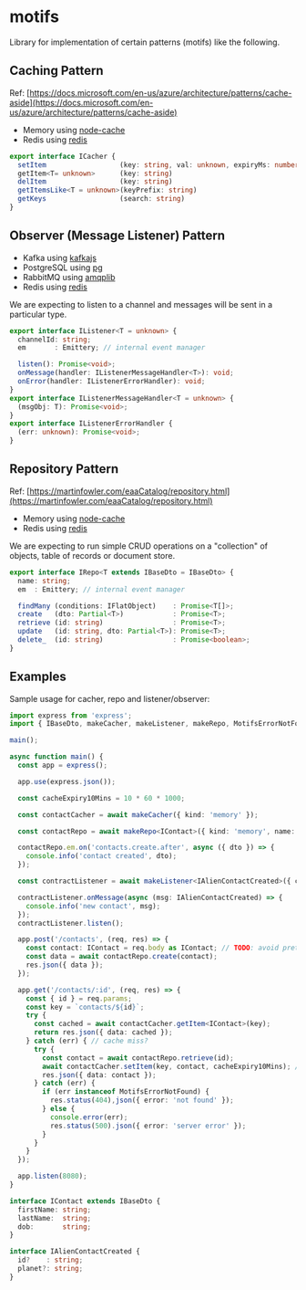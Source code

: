 # motifs

Library for implementation of certain patterns (motifs) like the following.

## Caching Pattern

Ref: [https://docs.microsoft.com/en-us/azure/architecture/patterns/cache-aside](https://docs.microsoft.com/en-us/azure/architecture/patterns/cache-aside)

* Memory using [node-cache](https://www.npmjs.com/package/node-cache)
* Redis using [redis](https://www.npmjs.com/package/redis)

```ts
export interface ICacher {
  setItem                  (key: string, val: unknown, expiryMs: number): Promise<boolean>;
  getItem<T= unknown>      (key: string)                                : Promise<T>;
  delItem                  (key: string)                                : Promise<boolean>;
  getItemsLike<T = unknown>(keyPrefix: string)                          : Promise<Record<string, T>>;
  getKeys                  (search: string)                             : Promise<string[]>;
}
```

## Observer (Message Listener) Pattern

* Kafka using [kafkajs](https://www.npmjs.com/package/kafkajs)
* PostgreSQL using [pg](https://www.npmjs.com/package/pg)
* RabbitMQ using [amqplib](https://www.npmjs.com/package/amqplib)
* Redis using [redis](https://www.npmjs.com/package/redis)

We are expecting to listen to a channel and messages will be sent in a particular type.

```ts
export interface IListener<T = unknown> {
  channelId: string;
  em       : Emittery; // internal event manager

  listen(): Promise<void>;
  onMessage(handler: IListenerMessageHandler<T>): void;
  onError(handler: IListenerErrorHandler): void;
}
export interface IListenerMessageHandler<T = unknown> {
  (msgObj: T): Promise<void>;
}
export interface IListenerErrorHandler {
  (err: unknown): Promise<void>;
}
```

## Repository Pattern

Ref: [https://martinfowler.com/eaaCatalog/repository.html](https://martinfowler.com/eaaCatalog/repository.html)

* Memory using [node-cache](https://www.npmjs.com/package/node-cache)
* Redis using [redis](https://www.npmjs.com/package/redis)

We are expecting to run simple CRUD operations on a "collection" of objects, table of records or document store.

```ts
export interface IRepo<T extends IBaseDto = IBaseDto> {
  name: string;
  em  : Emittery; // internal event manager

  findMany (conditions: IFlatObject)    : Promise<T[]>;
  create   (dto: Partial<T>)            : Promise<T>;
  retrieve (id: string)                 : Promise<T>;
  update   (id: string, dto: Partial<T>): Promise<T>;
  delete_  (id: string)                 : Promise<boolean>;
}
```

## Examples

Sample usage for cacher, repo and listener/observer:

```ts
import express from 'express';
import { IBaseDto, makeCacher, makeListener, makeRepo, MotifsErrorNotFound } from 'motifs';

main();

async function main() {
  const app = express();

  app.use(express.json());

  const cacheExpiry10Mins = 10 * 60 * 1000;

  const contactCacher = await makeCacher({ kind: 'memory' });

  const contactRepo = await makeRepo<IContact>({ kind: 'memory', name: 'contacts' });

  contactRepo.em.on('contacts.create.after', async ({ dto }) => {
    console.info('contact created', dto);
  });

  const contractListener = await makeListener<IAlienContactCreated>({ channelId: 'mars', kind: 'kafka', kafka: { url: 'localhost:9092' } });

  contractListener.onMessage(async (msg: IAlienContactCreated) => {
    console.info('new contact', msg);
  });
  contractListener.listen();

  app.post('/contacts', (req, res) => {
    const contact: IContact = req.body as IContact; // TODO: avoid pretending, validate
    const data = await contactRepo.create(contact);
    res.json({ data });
  });

  app.get('/contacts/:id', (req, res) => {
    const { id } = req.params;
    const key = `contacts/${id}`;
    try {
      const cached = await contactCacher.getItem<IContact>(key);
      return res.json({ data: cached });
    } catch (err) { // cache miss?
      try {
        const contact = await contactRepo.retrieve(id);
        await contactCacher.setItem(key, contact, cacheExpiry10Mins); // cache aside
        res.json({ data: contact });
      } catch (err) {
        if (err instanceof MotifsErrorNotFound) {
          res.status(404),json({ error: 'not found' });
        } else {
          console.error(err);
          res.status(500).json({ error: 'server error' });
        }
      }
    }
  });

  app.listen(8080);
}

interface IContact extends IBaseDto {
  firstName: string;
  lastName:  string;
  dob:       string;
}

interface IAlienContactCreated {
  id?    : string;
  planet?: string;
}
```
